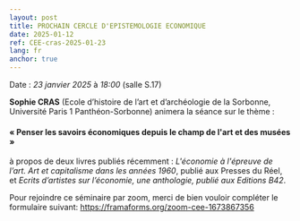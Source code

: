 ```yaml
---
layout: post
title: PROCHAIN CERCLE D'EPISTEMOLOGIE ECONOMIQUE
date: 2025-01-12
ref: CEE-cras-2025-01-23
lang: fr
anchor: true
---
```


<i class="fas fa-table"></i> Date : _23 janvier 2025_ à _18:00_ (salle S.17)

**Sophie CRAS** (Ecole d’histoire de l’art et d’archéologie de la Sorbonne, Université Paris 1 Panthéon-Sorbonne) animera la séance sur le thème :

#### «  Penser les savoirs économiques depuis le champ de l'art et des musées »

à propos de deux livres publiés récemment : *L'économie à l'épreuve de l’art. Art et capitalisme dans les années 1960*, publié aux Presses du Réel, et *Ecrits d’artistes sur l’économie, une anthologie, publié aux Editions B42*.

Pour rejoindre ce séminaire par zoom, merci de bien vouloir compléter le formulaire suivant: https://framaforms.org/zoom-cee-1673867356 
